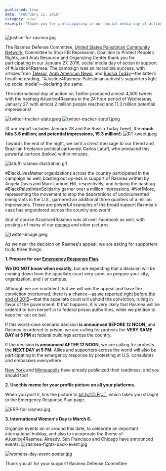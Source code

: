 ```yaml
---
published: true
date: "February 11, 2016"
category: news
excerpt: "Thank you for participating in our social media day of action! See our reach and prepare for the appellate court's decision with our Emergency Response Plan."
---
```



![justice-for-rasmea.jpg]({{site.baseurl}}/assets/img/justice-for-rasmea.jpg)

The Rasmea Defense Committee, [United States Palestinian Community Network](http://uspcn.org/), Committee to Stop FBI Repression, Coalition to Protect People’s Rights, and Arab Resource and Organizing Center thank you for participating in our January 27, 2016, social media day of action in support of #Justice4Rasmea. The campaign was an incredible success, with articles from [Telesur](http://www.telesurtv.net/english/news/Supporters-Campaign-to-Free-US-Palestinian-Activist-Rasmea-Odeh-20160128-0005.html), [Arab American News](http://www.arabamericannews.com/news/news/id_11735/rp_0/act_print/rf_1/Print.html), and [Russia Today](https://www.rt.com/news/330533-palestinian-activist-trial-us-israel/)—the latter’s headline reading, “#Justice4Rasmea: Palestinian activist’s supporters light up social media”—declaring the same.

The international day of action on Twitter produced almost 4,500 tweets with the hashtag #Justice4Rasmea in the 24 hour period of Wednesday, January 27, with almost 2 million people reached and 11.3 million potential impressions!

![twitter-tracker-stats.jpeg]({{site.baseurl}}/assets/img/twitter-tracker-stats.jpeg)
![twitter-tracker-stats1.jpeg]({{site.baseurl}}/assets/img/twitter-tracker-stats1.jpeg)


(If our report includes January 28 and the Russia Today tweet, the **reach hits 3.6 million; and potential impressions, 15.3 million!**) ![RT-tweet.jpeg]({{site.baseurl}}/assets/img/RT-tweet.jpeg)

Towards the end of the night, we sent a direct message to our friend and Brazilian freelance political cartoonist Carlos Latuff, who produced this powerful cartoon (below) within minutes.

![latuff-rasmea-illustration.gif]({{site.baseurl}}/assets/img/latuff-rasmea-illustration.gif)

#BlackLivesMatter organizations across the country participated in the campaign as well, blasting out op-eds in support of Rasmea written by Angela Davis and Marc Lamont Hill, respectively, and helping the hashtag #BlackPalestinianSolidarity garner over a million impressions.  #Not1More, representing the movement to stop the deportations of undocumented immigrants in the U.S., garnered an additional three quarters of a million impressions. These are powerful examples of the broad support Rasmea's case has engendered across the country and world!

And of course #Justice4Rasmea was all over Facebook as well, with postings of many of our [memes](http://justice4rasmea.tumblr.com/) and other pictures.

![twitter-image.jpeg]({{site.baseurl}}/assets/img/twitter-image.jpeg)


As we near the decision on Rasmea's appeal, we are asking for supporters to do three things:

**1. Prepare for our [Emergency Response Plan](http://justice4rasmea.org/news/2016/02/06/emergency-response-plan/).**

**We DO NOT know when exactly**, but are expecting that a decision will be coming down from the appellate court very soon, so prepare your city, organization, and / or campus.

Although we are confident that we will win the appeal and have the conviction overturned, there is a chance—[as we reported right before the end of 2015](http://justice4rasmea.org/news/2015/12/29/thank-you-for-your-support/)—that the appellate court will uphold the conviction, ruling in favor of the government. If that happens, it is very likely that Rasmea will be ordered to turn herself in to federal prison authorities, while we petition to keep her out on bail.

If this worst-case scenario decision **is announced BEFORE 12 NOON**, and Rasmea is ordered to prison, we are calling for protests the **VERY SAME DAY at 5 PM** at federal buildings across the country.

If the decision **is announced AFTER 12 NOON**, we are calling for protests the **NEXT DAY at 5 PM**. Allies and supporters across the world will also be participating in the emergency response by protesting at U.S. consulates and embassies everywhere.

[New York](https://www.facebook.com/NYCSJP/photos/pb.899935043353125.-2207520000.1455156161./1129740100372617/?type=3&theater) and [Minneapolis](http://antiwarcommittee.org/2016/01/26/emergency-response-plan-for-justice4rasmea/) have already publicized their readiness, and you should too!

**2. Use this meme for your profile picture on all your platforms.**

When you post it, link the picture to [bit.ly/1TLFjUT](http://justice4rasmea.org/news/2016/02/06/emergency-response-plan/), which takes you straight to the Emergency Response Plan page.

![ERP-for-rasmea.jpg]({{site.baseurl}}/assets/img/ERP-for-rasmea.jpg)

**3. International Women's Day is March 8.**

Organize events on or around this date, to celebrate an important international holiday, and also to incorporate the theme of #Justice4Rasmea. Already, San Francisco and Chicago have announced events.
![rasmea-fights-back-event.jpg]({{site.baseurl}}/assets/img/rasmea-fights-back-event.jpg)

![womens-day-event-poster.jpg]({{site.baseurl}}/assets/img/womens-day-event-poster.jpg)

Thank you all for your support!
Rasmea Defense Committee
